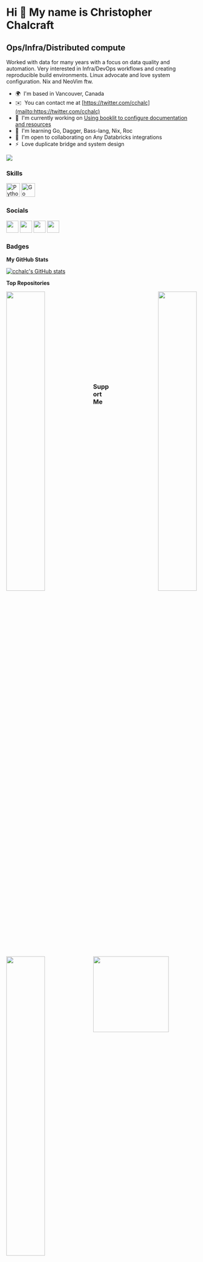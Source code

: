 Hi 👋 My name is Christopher Chalcraft
======================================

Ops/Infra/Distributed compute
-----------------------------

Worked with data for many years with a focus on data quality and automation. Very interested in Infra/DevOps workflows and creating reproducible build environments. Linux advocate and love system configuration. Nix and NeoVim ftw.

* 🌍  I'm based in Vancouver, Canada
* ✉️  You can contact me at [https://twitter.com/cchalc](mailto:https://twitter.com/cchalc)
* 🚀  I'm currently working on [Using booklit to configure documentation and resources](http://booklit.page/)
* 🧠  I'm learning Go, Dagger, Bass-lang, Nix, Roc
* 🤝  I'm open to collaborating on Any Databricks integrations
* ⚡  Love duplicate bridge and system design

<a href="https://www.github.com/cchalc" target="_blank" rel="noreferrer"><img
src="https://img.shields.io/github/followers/cchalc?logo=github&style=for-the-badge&color=0891b2&labelColor=000000" /></a>

### Skills

<p align="left">
<a href="https://www.python.org/" target="_blank" rel="noreferrer"><img src="https://raw.githubusercontent.com/danielcranney/readme-generator/main/public/icons/skills/python-colored.svg" width="36" height="36" alt="Python" /></a>
<a href="https://go.dev/doc/" target="_blank" rel="noreferrer"><img src="https://raw.githubusercontent.com/danielcranney/readme-generator/main/public/icons/skills/go-colored.svg" width="36" height="36" alt="Go" /></a>
</p>


### Socials

<p align="left"> <a href="https://discord.com/users/cchalc" target="_blank" rel="noreferrer"><img src="https://raw.githubusercontent.com/danielcranney/readme-generator/main/public/icons/socials/discord.svg" width="32" height="32" /></a> <a href="https://www.github.com/cchalc" target="_blank" rel="noreferrer"><img src="https://raw.githubusercontent.com/danielcranney/readme-generator/main/public/icons/socials/github.svg" width="32" height="32" /></a> <a href="https://www.linkedin.com/in/cchalac" target="_blank" rel="noreferrer"><img src="https://raw.githubusercontent.com/danielcranney/readme-generator/main/public/icons/socials/linkedin.svg" width="32" height="32" /></a> <a href="https://www.stackoverflow.com/users/cchalc" target="_blank" rel="noreferrer"><img src="https://raw.githubusercontent.com/danielcranney/readme-generator/main/public/icons/socials/stackoverflow.svg" width="32" height="32" /></a></p>

### Badges

<b>My GitHub Stats</b>

<a href="http://www.github.com/cchalc"><img src="https://github-readme-stats.vercel.app/api?username=cchalc&show_icons=true&hide=contribs&count_private=true&title_color=0891b2&text_color=ffffff&icon_color=0891b2&bg_color=000000&hide_border=true&show_icons=true" alt="cchalc's GitHub stats" /></a>

<b>Top Repositories</b>

<div width="100%" align="center"><a href="https://github.com/cchalc/databricks-e2e-ml" align="left"><img align="left" width="45%" src="https://github-readme-stats.vercel.app/api/pin/?username=cchalc&repo=databricks-e2e-ml&title_color=0891b2&text_color=ffffff&icon_color=0891b2&bg_color=000000&hide_border=true&locale=en" /></a><a href="https://github.com/cchalc/nix-config" align="right"><img align="right" width="45%" src="https://github-readme-stats.vercel.app/api/pin/?username=cchalc&repo=nix-config&title_color=0891b2&text_color=ffffff&icon_color=0891b2&bg_color=000000&hide_border=true&locale=en" /></a></div><br /><br /><br /><br /><br /><br /><br />

<br /><br /><br /><br /><br />

<div width="100%" align="center"><a href="https://github.com/cchalc/databricks-geospatial" align="left"><img align="left" width="45%" src="https://github-readme-stats.vercel.app/api/pin/?username=cchalc&repo=databricks-geospatial&title_color=0891b2&text_color=ffffff&icon_color=0891b2&bg_color=000000&hide_border=true&locale=en" /></a></div>

### Support Me

<a href="https://www.buymeacoffee.com/cchalc"><img src="https://cdn.buymeacoffee.com/buttons/v2/default-yellow.png" width="200" /></a>
